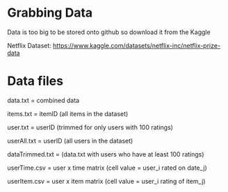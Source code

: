 # Grabbing Data

Data is too big to be stored onto github so download it from the Kaggle


Netflix Dataset: https://www.kaggle.com/datasets/netflix-inc/netflix-prize-data


# Data files

data.txt = combined data

items.txt = itemID (all items in the dataset)

user.txt = userID (trimmed for only users with 100 ratings)

userAll.txt = userID (all users in the dataset)

dataTrimmed.txt = (data.txt with users who have at least 100 ratings)

userTime.csv = user x time matrix (cell value = user_i rated on date_j)

userItem.csv = user x item matrix (cell value = user_i rating of item_j)
